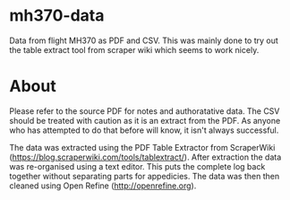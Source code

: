 mh370-data
==========

Data from flight MH370 as PDF and CSV. This was mainly done to try out the table extract tool from scraper wiki which seems to work nicely.

About
=====

Please refer to the source PDF for notes and authoratative data. The CSV should be treated with caution as it is an extract from the PDF. As anyone who has attempted to do that before will know, it isn't always successful.

The data was extracted using the PDF Table Extractor from ScraperWiki (https://blog.scraperwiki.com/tools/tablextract/). After extraction the data was re-organised using a text editor. This puts the complete log back together without separating parts for appedicies. The data was then then cleaned using Open Refine (http://openrefine.org).
